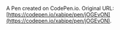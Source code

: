 # 

A Pen created on CodePen.io. Original URL: [https://codepen.io/xabipe/pen/jOGEvON](https://codepen.io/xabipe/pen/jOGEvON).


